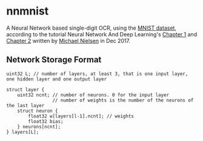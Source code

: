 # nnmnist

A Neural Network based single-digit OCR, using the [MNIST dataset][mnist],
according to the tutorial Neural Network And Deep Learning's [Chapter 1][tut1] and [Chapter 2][tut2] written by [Michael Nielsen][mn] in Dec 2017.

[mnist]: http://yann.lecun.com/exdb/mnist/index.html
[tut1]:  http://neuralnetworksanddeeplearning.com/chap1.html
[tut2]:  http://neuralnetworksanddeeplearning.com/chap2.html
[mn]:    http://michaelnielsen.org/

## Network Storage Format

```
uint32 L; // number of layers, at least 3, that is one input layer, one hidden layer and one output layer

struct layer {
    uint32 ncnt; // number of neurons. 0 for the input layer
                 // number of weights is the number of the neurons of the last layer
    struct neuron {
        float32 w[layers[l-1].ncnt]; // weights
        float32 bias;
    } neurons[ncnt];
} layers[L];
```
